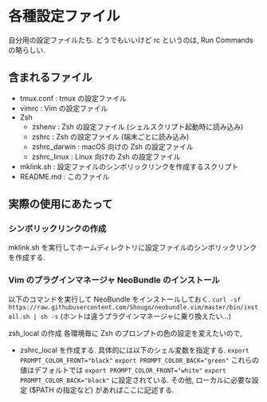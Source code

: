 # 各種設定ファイル
自分用の設定ファイルたち. 
どうでもいいけど rc というのは, Run Commands の略らしい. 

## 含まれるファイル
* tmux.conf : tmux の設定ファイル
* vimrc : Vim の設定ファイル
* Zsh
    * zshenv : Zsh の設定ファイル (シェルスクリプト起動時に読み込み)
    * zshrc : Zsh の設定ファイル (端末ごとに読み込み)
    * zshrc_darwin : macOS 向けの Zsh の設定ファイル
    * zshrc_linux : Linux 向けの Zsh の設定ファイル
* mklink.sh : 設定ファイルのシンボリックリンクを作成するスクリプト
* README.md : このファイル

## 実際の使用にあたって
### シンボリックリンクの作成
mklink.sh を実行してホームディレクトリに設定ファイルのシンボリックリンクを作成する. 

### Vim のプラグインマネージャ NeoBundle のインストール
以下のコマンドを実行して NeoBundle をインストールしておく. 
```curl -sf https://raw.githubusercontent.com/Shougo/neobundle.vim/master/bin/install.sh | sh -s```
(ホントは違うプラグインマネージャに乗り換えたい...)

zsh_local の作成
各環境毎に Zsh のプロンプトの色の設定を変えたいので, 
* zshrc_local
を作成する. 具体的には以下のシェル変数を指定する. 
```export PROMPT_COLOR_FRONT="black"```
```export PROMPT_COLOR_BACK="green"```
これらの値はデフォルトでは
```export PROMPT_COLOR_FRONT="white"```
```export PROMPT_COLOR_BACK="black"```
に設定されている. その他, ローカルに必要な設定 ($PATH の指定など) があればここに記述する. 

